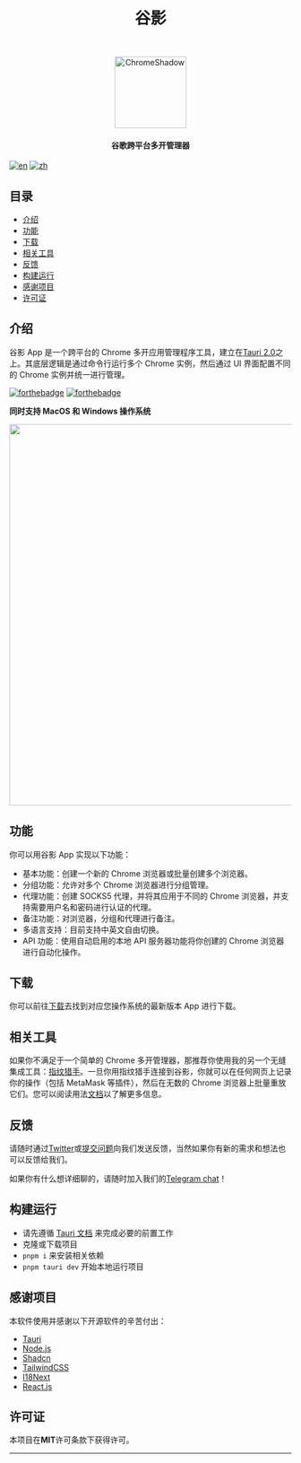 <h1 align="center"> 谷影 </h1> <br>
<p align="center">
    <img alt="ChromeShadow" title="ChromeShadow" src="https://imgur.com/IFjvmjJ.png" width="128">
</p>

<h4 align="center">
  谷歌跨平台多开管理器
</h4>

[![en](https://img.shields.io/badge/lang-en-red.svg)](https://github.com/BrowTo/ChromeShadow/blob/main/README.md)
[![zh](https://img.shields.io/badge/语言-中文-yellow.svg)](https://github.com/BrowTo/ChromeShadow/blob/main/README.zh.md)

## 目录

- [介绍](#introduction)
- [功能](#features)
- [下载](#download)
- [相关工具](#related)
- [反馈](#feedback)
- [构建运行](#run-process)
- [感谢项目](#credits)
- [许可证](#license)

## 介绍

谷影 App 是一个跨平台的 Chrome 多开应用管理程序工具，建立在[Tauri 2.0](https://v2.tauri.app/)之上。其底层逻辑是通过命令行运行多个 Chrome 实例，然后通过 UI 界面配置不同的 Chrome 实例并统一进行管理。

[![forthebadge](http://forthebadge.com/images/badges/made-with-rust.svg)](http://forthebadge.com)
[![forthebadge](http://forthebadge.com/images/badges/built-with-love.svg)](http://forthebadge.com)

**同时支持 MacOS 和 Windows 操作系统**

<p align="center">
  <img src="https://imgur.com/doLQIkX.png" width=680>
</p>

## 功能

你可以用谷影 App 实现以下功能：

- 基本功能：创建一个新的 Chrome 浏览器或批量创建多个浏览器。
- 分组功能：允许对多个 Chrome 浏览器进行分组管理。
- 代理功能：创建 SOCKS5 代理，并将其应用于不同的 Chrome 浏览器，并支持需要用户名和密码进行认证的代理。
- 备注功能：对浏览器，分组和代理进行备注。
- 多语言支持：目前支持中英文自由切换。
- API 功能：使用自动启用的本地 API 服务器功能将你创建的 Chrome 浏览器进行自动化操作。

## 下载

你可以前往[下载](https://github.com/BrowTo/ChromeShadow/releases)去找到对应您操作系统的最新版本 App 进行下载。

## 相关工具

如果你不满足于一个简单的 Chrome 多开管理器，那推荐你使用我的另一个无缝集成工具：[指纹猎手](https://browto.com)。一旦你用指纹猎手连接到谷影，你就可以在任何网页上记录你的操作（包括 MetaMask 等插件），然后在无数的 Chrome 浏览器上批量重放它们。您可以阅读用法[文档](https://docs.browto.com/)以了解更多信息。

## 反馈

请随时通过[Twitter](https://twitter.com/0xDHClub)或[提交问题](https://github.com/BrowTo/ChromeShadow/issues/new)向我们发送反馈，当然如果你有新的需求和想法也可以反馈给我们。

如果你有什么想详细聊的，请随时加入我们的[Telegram chat](https://t.me/+DMqNZV1aR_85NTMx)！

## 构建运行

- 请先遵循 [Tauri 文档](https://v2.tauri.app/start/prerequisites/) 来完成必要的前置工作
- 克隆或下载项目
- `pnpm i` 来安装相关依赖
- `pnpm tauri dev` 开始本地运行项目

## 感谢项目

本软件使用并感谢以下开源软件的辛苦付出：

- [Tauri](https://v2.tauri.app/)
- [Node.js](https://nodejs.org/)
- [Shadcn](https://ui.shadcn.com/)
- [TailwindCSS](https://tailwindcss.com/)
- [I18Next](https://www.i18next.com/)
- [React.js](https://react.dev/)

## 许可证

本项目在**MIT**许可条款下获得许可。

---
